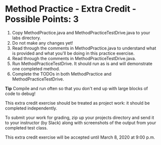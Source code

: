 # Method Practice - Extra Credit - Possible Points: 3

1. Copy MethodPractice.java and MethodPracticeTestDrive.java to your labs directory.
2. Do not make any changes yet! 
2. Read through the comments in MethodPractice.java to understand what is provided and what you'll be doing in this practice exercise.
3. Read through the comments in MethodPracticeTestDrive.java.
4. Run MethodPracticeTestDrive. It should run as is and will demonstrate one completed method.
5. Complete the TODOs in both MethodPractice and MethodPracticeTestDrive. 

**Tip** Compile and run often so that you don't end up with large blocks of code to debug!

This extra credit exercise should be treated as project work: it should be completed independently.

To submit your work for grading, zip up your projects directory and send it to your instructor (by Slack) along with screenshots
of the output from your completed test class.

This extra credit exercise will be accepted until March 8, 2020 at 9:00 p.m.
